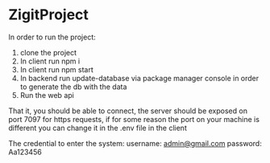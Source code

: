 # ZigitProject

In order to run the project:
1. clone the project
2. In client run npm i 
3. In client run npm start
4. In backend run update-database via package manager console in order to generate the db with the data
5. Run the web api

That it, you should be able to connect, 
the server should be exposed on port 7097 for https requests, 
if for some reason the port on your machine is different you can change it in the .env file in the client

The credential to enter the system:
username: admin@gmail.com 
password: Aa123456
